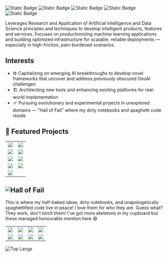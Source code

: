 ![Static Badge](https://img.shields.io/badge/MLOPS-Machine%20Learning%20Operations-blue?style=for-the-badge&logoColor=%23DE5050&labelColor=%230F594D&color=%2305202E)
![Static Badge](https://img.shields.io/badge/AAI-Applied%20Artificial%20Intelligence-blue?style=for-the-badge&labelColor=%23D9CD2B&color=%232AA332)
![Static Badge](https://img.shields.io/badge/AIR-Artificial%20Intelligence%20Research-blue?style=for-the-badge&logoColor=%231595A1&labelColor=%23209E9E&color=%231D33C2)
![Static Badge](https://img.shields.io/badge/DS-Data%20Science-blue?style=for-the-badge&logoColor=%231595A1&labelColor=%2359542D&color=%238F4A11)
![Static Badge](https://img.shields.io/badge/GeoAI-Geospatial%20Intelligence%20Application-blue?style=for-the-badge&logoColor=%23DE5050&labelColor=%23DE5050&color=%23960C64)


Leverages Research and Application of Artificial Intelligence and Data Science principles and techniques to develop intelligent products, features and services. Focuses on productionizing machine learning applications and building optimized infrastructure for scalable, reliable deployments — especially in high-friction, pain-burdened scenarios.



## Interests
- ⚙️ Capitalizing on emerging AI breakthroughs to develop novel frameworks that uncover and address previously obscured GeoAI challenges
- 🏗️ Architecting new tools and enhancing existing platforms for real-world implementation
- 🩹 Pursuing evolutionary and experimental projects in unexplored domains — "Hall of Fail" where my dirty notebooks and spaghetti code reside


## 🚀 Featured Projects

<table>
  <tr>
    <td>
      <a href="https://github.com/agbleze/emission_api">
        <img src="https://github-readme-stats.vercel.app/api/pin/?username=agbleze&repo=emission_api&theme=tokyonight" />
      </a>
    </td>
    <td>
      <a href="https://github.com/agbleze/review_classifier">
        <img src="https://github-readme-stats.vercel.app/api/pin/?username=agbleze&repo=review_classifier&theme=tokyonight" />
      </a>
    </td>
  </tr>
  <tr>
    <td>
      <a href="https://github.com/agbleze/AutoML_application">
        <img src="https://github-readme-stats.vercel.app/api/pin/?username=agbleze&repo=AutoML_application&theme=tokyonight" />
      </a>
    </td>
    <td>
      <a href="https://github.com/agbleze/submission_prediction_dashapp">
        <img src="https://github-readme-stats.vercel.app/api/pin/?username=agbleze&repo=submission_prediction_dashapp&theme=tokyonight" />
      </a>
    </td>
  </tr>

  <tr>
    <td>
      <a href="https://github.com/agbleze/recommendation_predictor_API">
        <img src="https://github-readme-stats.vercel.app/api/pin/?username=agbleze&repo=recommendation_predictor_API&theme=tokyonight" />
      </a>
    </td>
    <td>
      <a href="https://github.com/agbleze/booking_days_predictor_api">
        <img src="https://github-readme-stats.vercel.app/api/pin/?username=agbleze&repo=booking_days_predictor_api&theme=tokyonight" />
      </a>
    </td>
  </tr>

  <tr>
    <td>
      <a href="https://github.com/agbleze/review_predictor">
        <img src="https://github-readme-stats.vercel.app/api/pin/?username=agbleze&repo=review_predictor&theme=tokyonight" />
      </a>
    </td>
    <td>
      <a href="https://github.com/agbleze/cpauger">
        <img src="https://github-readme-stats.vercel.app/api/pin/?username=agbleze&repo=cpauger&theme=tokyonight" />
      </a>
    </td>    
  </tr>

  <tr>
    <td>
      <a href="https://github.com/agbleze/objectscope">
        <img src="https://github-readme-stats.vercel.app/api/pin/?username=agbleze&repo=objectscope&theme=tokyonight" />
      </a>
    </td>
    <!-- <td>
      <a href="https://github.com/agbleze/cpauger">
        <img src="https://github-readme-stats.vercel.app/api/pin/?username=agbleze&repo=cpauger&theme=tokyonight" />
      </a>
    </td>     -->
  </tr>
</table>



## ![Hall of Fail](https://img.shields.io/badge/Hall_of_Fail-active-critical?style=flat-square&color=ff69b4)

This is where my half-baked ideas, dirty notebooks, and unapologetically spaghettified code live in peace! I love them for who they are. Guess what? They work, don't torch them!
I've got more skeletons in my cupboard but these managed honourable mention here 😄

<table>
  <tr>
    <td>
      <a href="https://github.com/agbleze/Carbon_Analytics">
        <img src="https://github-readme-stats.vercel.app/api/pin/?username=agbleze&repo=Carbon_Analytics&theme=tokyonight" />
      </a>
    </td>
    <td>
      <a href="https://github.com/agbleze/GIS-Ecosystem-services-shiny-app">
        <img src="https://github-readme-stats.vercel.app/api/pin/?username=agbleze&repo=GIS-Ecosystem-services-shiny-app&theme=tokyonight" />
      </a>
    </td>
    <td>
      <a href="https://github.com/agbleze/Academic-repo">
        <img src="https://github-readme-stats.vercel.app/api/pin/?username=agbleze&repo=Academic-repo&theme=tokyonight" />
      </a>
    </td>
    <td>
      <a href="https://github.com/agbleze/Google_Analytics_time_series">
        <img src="https://github-readme-stats.vercel.app/api/pin/?username=agbleze&repo=Google_Analytics_time_series&theme=tokyonight" />
      </a>
    </td>
  </tr>
  <tr>
    <td>
      <a href="https://github.com/agbleze/text-mining">
        <img src="https://github-readme-stats.vercel.app/api/pin/?username=agbleze&repo=text-mining&theme=tokyonight" />
      </a>
    </td>
    <td>
      <a href="https://github.com/agbleze/churn_prediction">
        <img src="https://github-readme-stats.vercel.app/api/pin/?username=agbleze&repo=churn_prediction&theme=tokyonight" />
      </a>
    </td>
    <td>
      <a href="https://github.com/agbleze/recommender_systems">
        <img src="https://github-readme-stats.vercel.app/api/pin/?username=agbleze&repo=recommender_systems&theme=tokyonight" />
      </a>
    </td>
    <td>
      <a href="https://github.com/agbleze/Data-visualization-with-R">
        <img src="https://github-readme-stats.vercel.app/api/pin/?username=agbleze&repo=Data-visualization-with-R&theme=tokyonight" />
      </a>
    </td>
  </tr>

</table>

![Top Langs](https://github-readme-stats.vercel.app/api/top-langs/?username=agbleze&layout=compact&theme=tokyonight)

<!--
**agbleze/agbleze** is a ✨ _special_ ✨ repository because its `README.md` (this file) appears on your GitHub profile.

Here are some ideas to get you started:

- 🔭 I’m currently working on ...
- 🌱 I’m currently learning ...
- 👯 I’m looking to collaborate on ...
- 🤔 I’m looking for help with ...
- 💬 Ask me about ...
- 📫 How to reach me: ...
- 😄 Pronouns: ...
- ⚡ Fun fact: ...
-->
